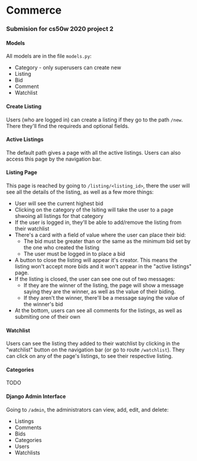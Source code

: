 # Commerce
### Submision for cs50w 2020 project 2

#### **Models**
All models are in the file `models.py`:
* Category - only superusers can create new
* Listing
* Bid
* Comment
* Watchlist

#### **Create Listing**
Users (who are logged in) can create a listing if they go to the path `/new`. There they'll find the requireds and optional fields.

#### **Active Listings**
The default path gives a page with all the active listings. Users can also access this page by the navigation bar.

#### **Listing Page**
This page is reached by going to `/listing/<listing_id>`, there the user will see all the details of the listing, as well as a few more things:
* User will see the current highest bid
* Clicking on the category of the lsiting will take the user to a page shwoing all listings for that category
* If the user is logged in, they'll be able to add/remove the listing from their watchlist
* There's a card with a field of value where the user can place their bid:
    * The bid must be greater than or the same as the minimum bid set by the one who created the listing
    * The user must be logged in to place a bid
* A button to close the listing will appear it's creator. This means the listing won't accept more bids and it won't appear in the "active listings" page.
* If the listing is closed, the user can see one out of two messages:
    * If they are the winner of the listing, the page will show a message saying they are the winner, as well as the value of their biding.
    * If they aren't the winner, there'll be a message saying the value of the winner's bid
* At the bottom, users can see all comments for the listings, as well as submiting one of their own

#### **Watchlist**
Users can see the listing they added to their watchlist by clicking in the "watchlist" button on the navigation bar (or go to route `/watchlist`). They can click on any of the page's listings, to see their respective listing.

#### **Categories**
TODO

#### **Django Admin Interface**
Going to `/admin`, the administrators can view, add, edit, and delete:
* Listings
* Comments
* Bids
* Categories
* Users
* Watchlists